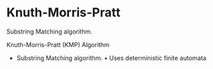 # Knuth-Morris-Pratt

Substring Matching algorithm.

Knuth-Morris-Pratt (KMP) Algorithm
* Substring Matching algorithm.
• Uses deterministic finite automata
